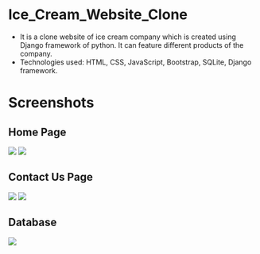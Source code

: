 # Ice_Cream_Website_Clone
<ul>
<li>It is a clone website of ice cream company which is created using Django framework of python. It can feature different products of the company.</li>
<li>Technologies used: HTML, CSS, JavaScript, Bootstrap, SQLite, Django framework.</li>
</ul>
<h1>Screenshots</h1>
<h2>Home Page</h2>
<img src="https://github.com/Dhruvil03/Ice_Cream_Website_Clone/assets/90698427/f0537c9a-73f8-4e2c-b08e-03bf336bf924">
<img src="https://github.com/Dhruvil03/Ice_Cream_Website_Clone/assets/90698427/5df54f3e-b2bc-405c-8c4a-a4e000fc44c8">
<h2>Contact Us Page</h2>
<img src="https://github.com/Dhruvil03/Ice_Cream_Website_Clone/assets/90698427/8bff2abe-d433-48b7-bf55-88357265bc97">
<img src="https://github.com/Dhruvil03/Ice_Cream_Website_Clone/assets/90698427/88b1b61a-a900-495e-9f2f-69903818d76a">
<h2>Database</h2>
<img src="https://github.com/Dhruvil03/Ice_Cream_Website_Clone/assets/90698427/6537cd25-696b-4d7a-adca-62c7680f4117">




